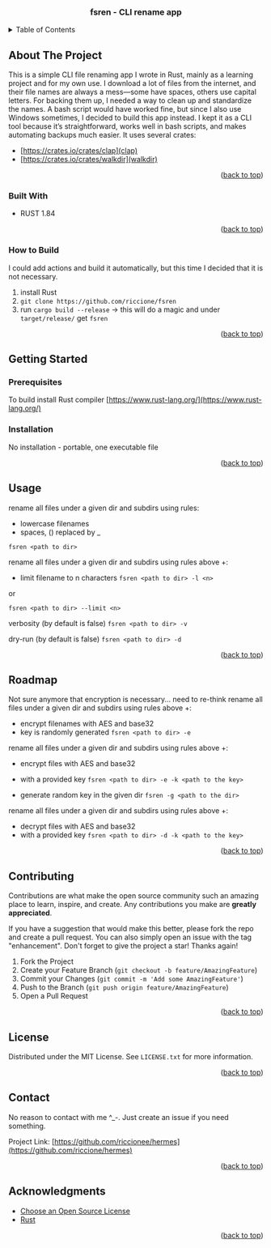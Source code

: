 <a name="readme-top"></a>

<!-- PROJECT SHIELDS -->
<!--
*** I'm using markdown "reference style" links for readability.
*** Reference links are enclosed in brackets [ ] instead of parentheses ( ).
*** See the bottom of this document for the declaration of the reference variables
*** for contributors-url, forks-url, etc. This is an optional, concise syntax you may use.
*** https://www.markdownguide.org/basic-syntax/#reference-style-links
-->
<div align="center">
  <h3 align="center">fsren - CLI rename app</h3>
</div>

<!-- TABLE OF CONTENTS -->
<details>
  <summary>Table of Contents</summary>
  <ol>
    <li>
      <a href="#about-the-project">About The Project</a>
      <ul>
        <li><a href="#built-with">Built With</a></li>
      </ul>
    </li>
    <li>
      <a href="#getting-started">Getting Started</a>
      <ul>
        <li><a href="#prerequisites">Prerequisites</a></li>
        <li><a href="#installation">Installation</a></li>
      </ul>
    </li>
    <li><a href="#usage">Usage</a></li>
    <li><a href="#roadmap">Roadmap</a></li>
    <li><a href="#contributing">Contributing</a></li>
    <li><a href="#license">License</a></li>
    <li><a href="#contact">Contact</a></li>
    <li><a href="#acknowledgments">Acknowledgments</a></li>
  </ol>
</details>

<!-- ABOUT THE PROJECT -->
## About The Project

This is a simple CLI file renaming app I wrote in Rust, mainly as a learning
project and for my own use.
I download a lot of files from the internet, and their file names are always a 
mess—some have spaces, others use capital letters. For backing them up, I needed 
a way to clean up and standardize the names. A bash script would have worked fine, 
but since I also use Windows sometimes, I decided to build this app instead.
I kept it as a CLI tool because it’s straightforward, works well in bash scripts, 
and makes automating backups much easier.
It uses several crates:
- [https://crates.io/crates/clap](clap)
- [https://crates.io/crates/walkdir](walkdir)

<p align="right">(<a href="#readme-top">back to top</a>)</p>

### Built With

* RUST 1.84

<p align="right">(<a href="#readme-top">back to top</a>)</p>

### How to Build

I could add actions and build it automatically, but this time I decided that it
is not necessary.

1. install Rust
2. `git clone https://github.com/riccione/fsren`
3. run `cargo build --release` -> this will do a magic and under
   `target/release/` get `fsren`

<p align="right">(<a href="#readme-top">back to top</a>)</p>

<!-- GETTING STARTED -->
## Getting Started

### Prerequisites

To build install Rust compiler [https://www.rust-lang.org/](https://www.rust-lang.org/)

### Installation

No installation - portable, one executable file

<p align="right">(<a href="#readme-top">back to top</a>)</p>

<!-- USAGE EXAMPLES -->
## Usage

rename all files under a given dir and subdirs using rules:
- lowercase filenames
- spaces, () replaced by _

`fsren <path to dir>`

rename all files under a given dir and subdirs using rules above +:
- limit filename to n characters
`fsren <path to dir> -l <n>`

or

`fsren <path to dir> --limit <n>`

verbosity (by default is false)
`fsren <path to dir> -v`

dry-run (by default is false)
`fsren <path to dir> -d`

<p align="right">(<a href="#readme-top">back to top</a>)</p>

<!-- ROADMAP -->
## Roadmap

Not sure anymore that encryption is necessary... need to re-think
rename all files under a given dir and subdirs using rules above +:
- encrypt filenames with AES and base32
- key is randomly generated
`fsren <path to dir> -e`

rename all files under a given dir and subdirs using rules above +:
- encrypt files with AES and base32
- with a provided key
`fsren <path to dir> -e -k <path to the key>`

- generate random key in the given dir
`fsren -g <path to the dir>`

rename all files under a given dir and subdirs using rules above +:
- decrypt files with AES and base32
- with a provided key
`fsren <path to dir> -d -k <path to the key>`

<p align="right">(<a href="#readme-top">back to top</a>)</p>

<!-- CONTRIBUTING -->
## Contributing

Contributions are what make the open source community such an amazing place to learn, inspire, and create. Any contributions you make are **greatly appreciated**.

If you have a suggestion that would make this better, please fork the repo and create a pull request. You can also simply open an issue with the tag "enhancement".
Don't forget to give the project a star! Thanks again!

1. Fork the Project
2. Create your Feature Branch (`git checkout -b feature/AmazingFeature`)
3. Commit your Changes (`git commit -m 'Add some AmazingFeature'`)
4. Push to the Branch (`git push origin feature/AmazingFeature`)
5. Open a Pull Request

<p align="right">(<a href="#readme-top">back to top</a>)</p>

<!-- LICENSE -->
## License

Distributed under the MIT License. See `LICENSE.txt` for more information.

<p align="right">(<a href="#readme-top">back to top</a>)</p>

<!-- CONTACT -->
## Contact

No reason to contact with me ^_-.
Just create an issue if you need something.

Project Link:
[https://github.com/riccionee/hermes](https://github.com/riccione/hermes)

<p align="right">(<a href="#readme-top">back to top</a>)</p>

<!-- ACKNOWLEDGMENTS -->
## Acknowledgments

* [Choose an Open Source License](https://choosealicense.com)
* [Rust](https://www.rust-lang.org/)

<p align="right">(<a href="#readme-top">back to top</a>)</p>
